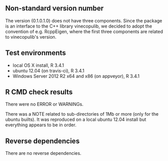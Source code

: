 ## Non-standard version number
The version (0.1.0.1.0) does not have three components. Since the package is 
an interface to the C++ library vinecopulib, we decided to adopt the convention 
of e.g. RcppEigen, where the first three components are related to 
vinecopulib's version.

## Test environments
* local OS X install, R 3.4.1
* ubuntu 12.04 (on travis-ci), R 3.4.1
* Windows Server 2012 R2 x64 and x86 (on appveyor), R 3.4.1

## R CMD check results
There were no ERROR or WARNINGs. 

There was a NOTE related to sub-directories of 1Mb or more (only for the 
ubuntu builts). It was reproduced on a local ubuntu 12.04 install but 
everything appears to be in order.

## Reverse dependencies
There are no reverse dependencies.

